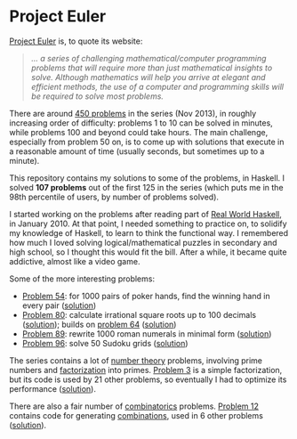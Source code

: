 Project Euler
=============

[Project Euler][1] is, to quote its website:

> *... a series of challenging mathematical/computer programming problems that will require more than just mathematical insights to solve. Although mathematics will help you arrive at elegant and efficient methods, the use of a computer and programming skills will be required to solve most problems.*

There are around [450 problems][2] in the series (Nov 2013), in roughly increasing order of difficulty: problems 1 to 10 can be solved in minutes, while problems 100 and beyond could take hours. The main challenge, especially from problem 50 on, is to come up with solutions that execute in a reasonable amount of time (usually seconds, but sometimes up to a minute).

This repository contains my solutions to some of the problems, in Haskell. I solved **107 problems** out of the first 125 in the series (which puts me in the 98th percentile of users, by number of problems solved).

I started working on the problems after reading part of [Real World Haskell][3], in January 2010. At that point, I needed something to practice on, to solidify my knowledge of Haskell, to learn to think the functional way. I remembered how much I loved solving logical/mathematical puzzles in secondary and high school, so I thought this would fit the bill. After a while, it became quite addictive, almost like a video game.

Some of the more interesting problems:

- [Problem 54][11]: for 1000 pairs of poker hands, find the winning hand in every pair ([solution][12])
- [Problem 80][5]: calculate irrational square roots up to 100 decimals ([solution][6]); builds on [problem 64][7] ([solution][8])
- [Problem 89][13]: rewrite 1000 roman numerals in minimal form ([solution][14])
- [Problem 96][9]: solve 50 Sudoku grids ([solution][10])

The series contains a lot of [number theory][100] problems, involving prime numbers and [factorization][101] into primes. [Problem 3][15] is a simple factorization, but its code is used by 21 other problems, so eventually I had to optimize its performance ([solution][16]).

There are also a fair number of [combinatorics][102] problems. [Problem 12][17] contains code for generating [combinations][103], used in 6 other problems ([solution][18]).


  [1]: http://projecteuler.net/
  [2]: http://projecteuler.net/problems
  [3]: http://www.amazon.com/Real-World-Haskell-Bryan-OSullivan/dp/0596514980
  [4]: http://projecteuler.net/languages
  
  [100]: http://en.wikipedia.org/wiki/Number_Theory
  [101]: http://en.wikipedia.org/wiki/Integer_factorization
  [102]: http://en.wikipedia.org/wiki/Combinatorics
  [103]: http://en.wikipedia.org/wiki/Combinations
  
  [5]: http://projecteuler.net/problem=80
  [6]: https://github.com/aistrate/ProjectEuler/blob/master/Solutions/Prob080.hs
  
  [7]: http://projecteuler.net/problem=64
  [8]: https://github.com/aistrate/ProjectEuler/blob/master/Solutions/Prob064.hs
  
  [9]: http://projecteuler.net/problem=96
  [10]: https://github.com/aistrate/ProjectEuler/blob/master/Solutions/Prob096.hs
  
  [11]: http://projecteuler.net/problem=54
  [12]: https://github.com/aistrate/ProjectEuler/blob/master/Solutions/Prob054.hs
  
  [13]: http://projecteuler.net/problem=89
  [14]: https://github.com/aistrate/ProjectEuler/blob/master/Solutions/Prob089.hs
  
  [15]: http://projecteuler.net/problem=3
  [16]: https://github.com/aistrate/ProjectEuler/blob/master/Solutions/Prob003.hs
  
  [17]: http://projecteuler.net/problem=12
  [18]: https://github.com/aistrate/ProjectEuler/blob/master/Solutions/Prob012.hs
